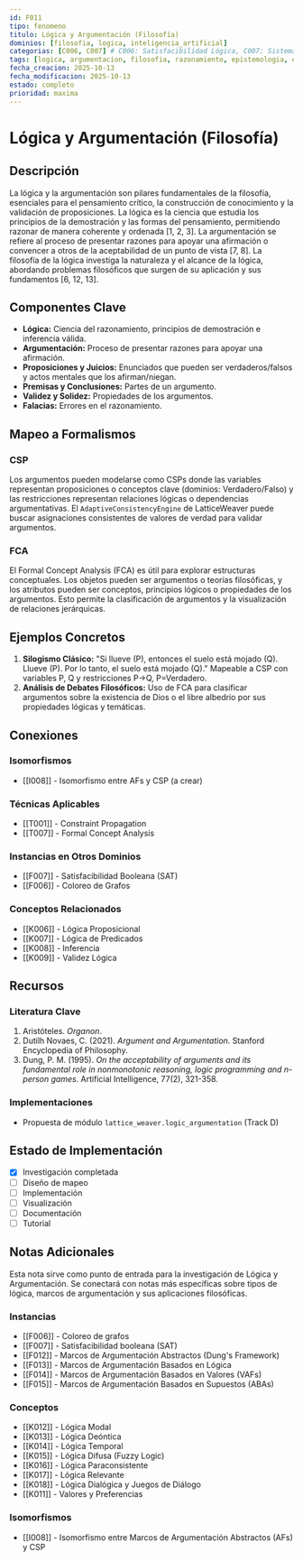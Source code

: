 ```yaml
---
id: F011
tipo: fenomeno
titulo: Lógica y Argumentación (Filosofía)
dominios: [filosofia, logica, inteligencia_artificial]
categorias: [C006, C007] # C006: Satisfacibilidad Lógica, C007: Sistemas de Razonamiento
tags: [logica, argumentacion, filosofia, razonamiento, epistemologia, etica, metafisica]
fecha_creacion: 2025-10-13
fecha_modificacion: 2025-10-13
estado: completo
prioridad: maxima
---
```


# Lógica y Argumentación (Filosofía)

## Descripción

La lógica y la argumentación son pilares fundamentales de la filosofía, esenciales para el pensamiento crítico, la construcción de conocimiento y la validación de proposiciones. La lógica es la ciencia que estudia los principios de la demostración y las formas del pensamiento, permitiendo razonar de manera coherente y ordenada [1, 2, 3]. La argumentación se refiere al proceso de presentar razones para apoyar una afirmación o convencer a otros de la aceptabilidad de un punto de vista [7, 8]. La filosofía de la lógica investiga la naturaleza y el alcance de la lógica, abordando problemas filosóficos que surgen de su aplicación y sus fundamentos [6, 12, 13].

## Componentes Clave

-   **Lógica:** Ciencia del razonamiento, principios de demostración e inferencia válida.
-   **Argumentación:** Proceso de presentar razones para apoyar una afirmación.
-   **Proposiciones y Juicios:** Enunciados que pueden ser verdaderos/falsos y actos mentales que los afirman/niegan.
-   **Premisas y Conclusiones:** Partes de un argumento.
-   **Validez y Solidez:** Propiedades de los argumentos.
-   **Falacias:** Errores en el razonamiento.

## Mapeo a Formalismos

### CSP

Los argumentos pueden modelarse como CSPs donde las variables representan proposiciones o conceptos clave (dominios: Verdadero/Falso) y las restricciones representan relaciones lógicas o dependencias argumentativas. El `AdaptiveConsistencyEngine` de LatticeWeaver puede buscar asignaciones consistentes de valores de verdad para validar argumentos.

### FCA

El Formal Concept Analysis (FCA) es útil para explorar estructuras conceptuales. Los objetos pueden ser argumentos o teorías filosóficas, y los atributos pueden ser conceptos, principios lógicos o propiedades de los argumentos. Esto permite la clasificación de argumentos y la visualización de relaciones jerárquicas.

## Ejemplos Concretos

1.  **Silogismo Clásico:** "Si llueve (P), entonces el suelo está mojado (Q). Llueve (P). Por lo tanto, el suelo está mojado (Q)." Mapeable a CSP con variables P, Q y restricciones P->Q, P=Verdadero.
2.  **Análisis de Debates Filosóficos:** Uso de FCA para clasificar argumentos sobre la existencia de Dios o el libre albedrío por sus propiedades lógicas y temáticas.

## Conexiones

### Isomorfismos
- [[I008]] - Isomorfismo entre AFs y CSP (a crear)

### Técnicas Aplicables
- [[T001]] - Constraint Propagation
- [[T007]] - Formal Concept Analysis

### Instancias en Otros Dominios
- [[F007]] - Satisfacibilidad Booleana (SAT)
- [[F006]] - Coloreo de Grafos

### Conceptos Relacionados
- [[K006]] - Lógica Proposicional
- [[K007]] - Lógica de Predicados
- [[K008]] - Inferencia
- [[K009]] - Validez Lógica

## Recursos

### Literatura Clave
1.  Aristóteles. *Organon*.
2.  Dutilh Novaes, C. (2021). *Argument and Argumentation*. Stanford Encyclopedia of Philosophy.
3.  Dung, P. M. (1995). *On the acceptability of arguments and its fundamental role in nonmonotonic reasoning, logic programming and n-person games*. Artificial Intelligence, 77(2), 321-358.

### Implementaciones
-   Propuesta de módulo `lattice_weaver.logic_argumentation` (Track D)

## Estado de Implementación

- [x] Investigación completada
- [ ] Diseño de mapeo
- [ ] Implementación
- [ ] Visualización
- [ ] Documentación
- [ ] Tutorial

## Notas Adicionales

Esta nota sirve como punto de entrada para la investigación de Lógica y Argumentación. Se conectará con notas más específicas sobre tipos de lógica, marcos de argumentación y sus aplicaciones filosóficas.


### Instancias
- [[F006]] - Coloreo de grafos
- [[F007]] - Satisfacibilidad booleana (SAT)
- [[F012]] - Marcos de Argumentación Abstractos (Dung's Framework)
- [[F013]] - Marcos de Argumentación Basados en Lógica
- [[F014]] - Marcos de Argumentación Basados en Valores (VAFs)
- [[F015]] - Marcos de Argumentación Basados en Supuestos (ABAs)


### Conceptos
- [[K012]] - Lógica Modal
- [[K013]] - Lógica Deóntica
- [[K014]] - Lógica Temporal
- [[K015]] - Lógica Difusa (Fuzzy Logic)
- [[K016]] - Lógica Paraconsistente
- [[K017]] - Lógica Relevante
- [[K018]] - Lógica Dialógica y Juegos de Diálogo
- [[K011]] - Valores y Preferencias

### Isomorfismos
- [[I008]] - Isomorfismo entre Marcos de Argumentación Abstractos (AFs) y CSP

